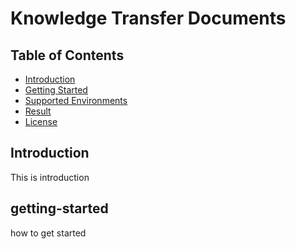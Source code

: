 # Knowledge Transfer Documents

## Table of Contents
 * [Introduction](#introduction)
 * [Getting Started](#getting-started)
 * [Supported Environments](#supported-environments)
 * [Result](#result)
 * [License](#license)
 
## Introduction
   This is introduction
   
## getting-started
   how to get started 

